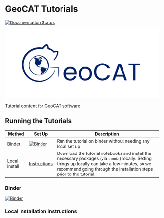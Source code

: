 # GeoCAT Tutorials

[![Documentation Status](https://readthedocs.org/projects/geocat-tutorials/badge/?version=latest)](https://geocat-tutorials.readthedocs.io/en/latest/?badge=latest)

![GeoCAT logo](./images/logos/GeoCAT_long.svg)

Tutorial content for GeoCAT software

## Running the Tutorials

| **Method** | **Set Up** | **Description** |
|---|---|---|
| Binder | [![Binder](https://mybinder.org/badge_logo.svg)](https://mybinder.org/v2/gh/NCAR/geocat-tutorials/main) | Run the tutorial on binder without needing any local set up |
| Local install |  [Instructions](#Local-installation-instructions)|Download the tutorial notebooks and install the necessary packages (via `conda`) locally. Setting things up locally can take a few minutes, so we recommend going through the installation steps prior to the tutorial.  |

### Binder

[![Binder](https://mybinder.org/badge_logo.svg)](https://mybinder.org/v2/gh/NCAR/geocat-tutorials/main)

### Local installation instructions

